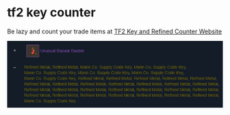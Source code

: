 # tf2 key counter

Be lazy and count your trade items at [TF2 Key and Refined Counter Website](https://www.counter.tf/)

![An example of the TF2 Key and Refined Counter Website](docs/example.PNG "TF2 Key and Refined Counter Website Screenshot")
